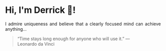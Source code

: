 # Hi, I'm Derrick 👋!
<p align="justify">I admire uniqueness and believe that a clearly focused mind can achieve anything...</p> 
<!-- #quote-start -->
<blockquote>&ldquo;Time stays long enough for anyone who will use it.&rdquo; &mdash; <footer>Leonardo da Vinci</footer></blockquote>
<!-- #quote-end -->
